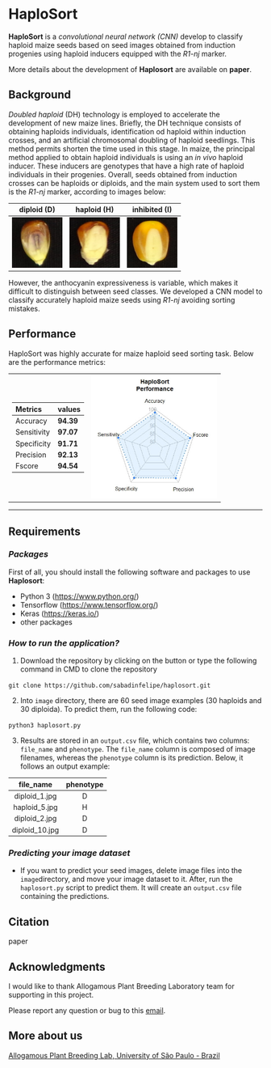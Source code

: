 # HaploSort

**HaploSort** is a *convolutional neural network (CNN)* develop to classify haploid maize seeds based on seed images obtained from induction progenies using haploid inducers equipped with the *R1-nj* marker.

More details about the development of **Haplosort** are available on **paper**.

## Background

*Doubled haploid* (DH) technology is employed to accelerate the development of new maize lines. Briefly, the DH technique consists of obtaining haploids individuals, identification od haploid within induction crosses, and an artificial chromosomal doubling of haploid seedlings. This method permits shorten the time used in this stage.
In maize, the principal method applied to obtain haploid individuals is using an *in vivo* haploid inducer. These inducers are genotypes that have a high rate of haploid individuals in their progenies. Overall, seeds obtained from induction crosses can be haploids or diploids, and the main system used to sort them is the *R1-nj* marker, according to images below:

**diploid (D)**|**haploid (H)**|**inhibited (I)**
:---------:|:---------:|:--------:
<img src='./img/D.jpg' width='100x'/> | <img src='./img/H.jpg' width='100x'/> | <img src='./img/I.jpg' width='100x'/>

However, the anthocyanin expressiveness is variable, which makes it difficult to distinguish between seed classes. We developed a CNN model to classify accurately haploid maize seeds using *R1-nj* avoiding sorting mistakes.

## Performance

HaploSort was highly accurate for maize haploid seed sorting task. Below are the performance metrics:

<table border='0'>
    <tr>
        <td>

Metrics|values
 :-|:- 
Accuracy | **94.39**
Sensitivity| **97.07**
Specificity | **91.71**
Precision | **92.13**
Fscore | **94.54**

</td>
        <td> <img src='./img/cnn_performance.jpg' width='250x'/> </td>
    </tr>
</table>

---

## Requirements

### ***Packages***

First of all, you should install the following software and packages to use **Haplosort**:

* Python 3 (<https://www.python.org/>)
* Tensorflow (<https://www.tensorflow.org/>)
* Keras (<https://keras.io/>)
* other packages

### ***How to run the application?***

1. Download the repository by clicking on the button or type the following command in CMD to clone the repository

`git clone https://github.com/sabadinfelipe/haplosort.git`

2. Into `image` directory, there are 60 seed image examples (30 haploids and 30 diploida). To predict them, run the following code:

`python3 haplosort.py`

3. Results are stored in an `output.csv` file, which contains two columns: `file_name` and `phenotype`. The `file_name` column is composed of image filenames, whereas the `phenotype` column is its prediction. Below, it follows an output example:

**file_name**|**phenotype**
:---------:|:---------:
diploid_1.jpg | D
haploid_5.jpg | H
diploid_2.jpg | D
diploid_10.jpg | D

### ***Predicting your image dataset***

- If you want to predict your seed images, delete image files into the `image`directory, and move your image dataset to it. After, run the `haplosort.py` script to predict them. It will create an `output.csv` file containing the predictions. 

## Citation

paper

## Acknowledgments

I would like to thank Allogamous Plant Breeding Laboratory team for supporting in this project.

Please report any question or bug to this [email](mailto:felipe.sabadin@usp.br).

## More about us

[Allogamous Plant Breeding Lab, University of São Paulo - Brazil](http://www.genetica.esalq.usp.br/alogamas/)



